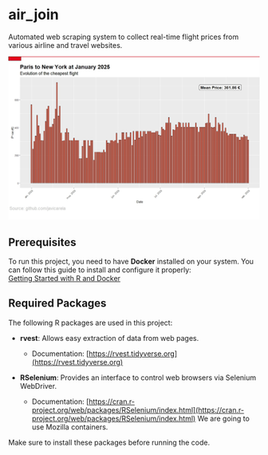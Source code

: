 # air_join
Automated web scraping system to collect real-time flight prices from various airline and travel websites.
<p align="center">
  <img src="https://raw.githubusercontent.com/javicarela/air_join/main/plots/Paris_to_new_york.jpeg" width="800">
</p>
 
## Prerequisites
To run this project, you need to have **Docker** installed on your system. You can follow this guide to install and configure it properly:  
[Getting Started with R and Docker](https://www.appsilon.com/post/r-docker-getting-started)  

## Required Packages

The following R packages are used in this project:

- **rvest**: Allows easy extraction of data from web pages.  
  - Documentation: [https://rvest.tidyverse.org](https://rvest.tidyverse.org)  

- **RSelenium**: Provides an interface to control web browsers via Selenium WebDriver.  
  - Documentation: [https://cran.r-project.org/web/packages/RSelenium/index.html](https://cran.r-project.org/web/packages/RSelenium/index.html)  We are going to use Mozilla containers.

Make sure to install these packages before running the code.
